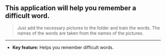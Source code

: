 ## **This application will help you remember a difficult word.**

> Just add the necessary pictures to the folder and train the words. The names of the words are taken from the names of the pictures.

---

- **Key feature:** Helps you remember difficult words.
